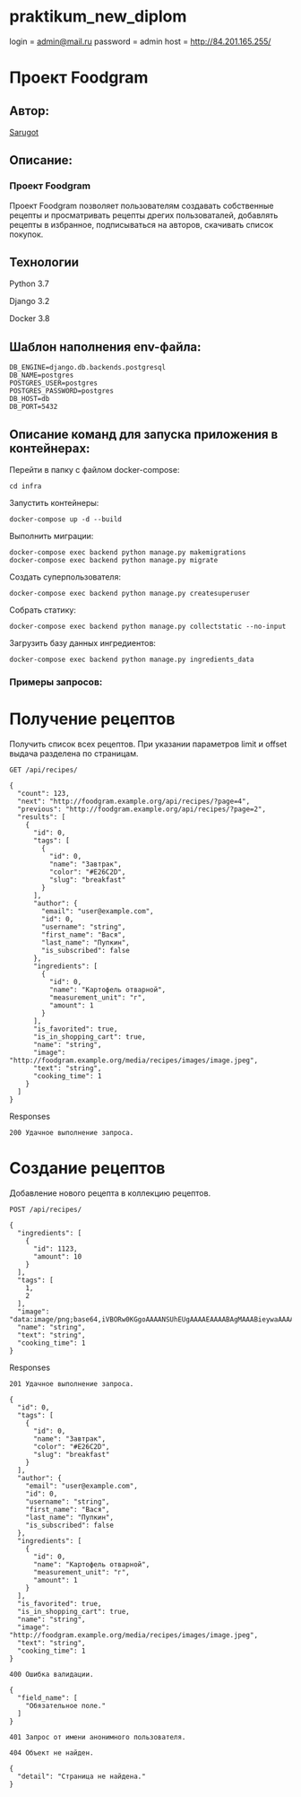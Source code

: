 # praktikum_new_diplom

login = admin@mail.ru
password = admin
host = http://84.201.165.255/


# Проект Foodgram
## Автор:


[Sarugot](https://github.com/Sarugot)


## Описание:
### Проект Foodgram

Проект Foodgram позволяет пользователям создавать собственные рецепты и просматривать рецепты дрегих пользоваталей, добавлять рецепты в избранное, подписываться на авторов, скачивать список покупок.


## Технологии

Python 3.7

Django 3.2

Docker 3.8


## Шаблон наполнения env-файла:

```
DB_ENGINE=django.db.backends.postgresql
DB_NAME=postgres
POSTGRES_USER=postgres
POSTGRES_PASSWORD=postgres
DB_HOST=db
DB_PORT=5432
```


## Описание команд для запуска приложения в контейнерах:

Перейти в папку с файлом docker-compose:

```
cd infra
```

Запустить контейнеры:

```
docker-compose up -d --build
```

Выполнить миграции:

```
docker-compose exec backend python manage.py makemigrations
docker-compose exec backend python manage.py migrate
```

Создать суперпользователя:

```
docker-compose exec backend python manage.py createsuperuser
```

Собрать статику:

```
docker-compose exec backend python manage.py collectstatic --no-input
```

Загрузить базу данных ингредиентов:

```
docker-compose exec backend python manage.py ingredients_data
```


### Примеры запросов:

# Получение рецептов

Получить список всех рецептов. При указании параметров limit и offset выдача разделена по страницам.

```
GET /api/recipes/

{
  "count": 123,
  "next": "http://foodgram.example.org/api/recipes/?page=4",
  "previous": "http://foodgram.example.org/api/recipes/?page=2",
  "results": [
    {
      "id": 0,
      "tags": [
        {
          "id": 0,
          "name": "Завтрак",
          "color": "#E26C2D",
          "slug": "breakfast"
        }
      ],
      "author": {
        "email": "user@example.com",
        "id": 0,
        "username": "string",
        "first_name": "Вася",
        "last_name": "Пупкин",
        "is_subscribed": false
      },
      "ingredients": [
        {
          "id": 0,
          "name": "Картофель отварной",
          "measurement_unit": "г",
          "amount": 1
        }
      ],
      "is_favorited": true,
      "is_in_shopping_cart": true,
      "name": "string",
      "image": "http://foodgram.example.org/media/recipes/images/image.jpeg",
      "text": "string",
      "cooking_time": 1
    }
  ]
}
```

Responses

```
200 Удачное выполнение запроса.
```

# Создание рецептов

Добавление нового рецепта в коллекцию рецептов.

```
POST /api/recipes/

{
  "ingredients": [
    {
      "id": 1123,
      "amount": 10
    }
  ],
  "tags": [
    1,
    2
  ],
  "image": "data:image/png;base64,iVBORw0KGgoAAAANSUhEUgAAAAEAAAABAgMAAABieywaAAAACVBMVEUAAAD///9fX1/S0ecCAAAACXBIWXMAAA7EAAAOxAGVKw4bAAAACklEQVQImWNoAAAAggCByxOyYQAAAABJRU5ErkJggg==",
  "name": "string",
  "text": "string",
  "cooking_time": 1
}
```

Responses

```
201 Удачное выполнение запроса.

{
  "id": 0,
  "tags": [
    {
      "id": 0,
      "name": "Завтрак",
      "color": "#E26C2D",
      "slug": "breakfast"
    }
  ],
  "author": {
    "email": "user@example.com",
    "id": 0,
    "username": "string",
    "first_name": "Вася",
    "last_name": "Пупкин",
    "is_subscribed": false
  },
  "ingredients": [
    {
      "id": 0,
      "name": "Картофель отварной",
      "measurement_unit": "г",
      "amount": 1
    }
  ],
  "is_favorited": true,
  "is_in_shopping_cart": true,
  "name": "string",
  "image": "http://foodgram.example.org/media/recipes/images/image.jpeg",
  "text": "string",
  "cooking_time": 1
}
```

```
400 Ошибка валидации.

{
  "field_name": [
    "Обязательное поле."
  ]
}
```

```
401 Запрос от имени анонимного пользователя.
```

```
404 Объект не найден.

{
  "detail": "Страница не найдена."
}
```
